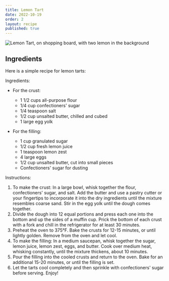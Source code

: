 ```yaml
---
title: Lemon Tart
date: 2022-10-19
order: 2
layout: recipe
published: true
---
```



![Lemon Tart, on shopping board, with two lemon in the background](../uploads/dall·e-2023-02-10-15.18.08-give-me-a-professional-photograph-for-a-lemon-tart-segment-for-a-dessert-cookbook.png)

## Ingredients

Here is a simple recipe for lemon tarts:

Ingredients:

* For the crust:

  * 1 1/2 cups all-purpose flour
  * 1/4 cup confectioners' sugar
  * 1/4 teaspoon salt
  * 1/2 cup unsalted butter, chilled and cubed
  * 1 large egg yolk
* For the filling:

  * 1 cup granulated sugar
  * 1/2 cup fresh lemon juice
  * 1 teaspoon lemon zest
  * 4 large eggs
  * 1/2 cup unsalted butter, cut into small pieces
  * Confectioners' sugar for dusting

Instructions:

1. To make the crust: In a large bowl, whisk together the flour, confectioners' sugar, and salt. Add the butter and use a pastry cutter or your fingertips to incorporate it into the dry ingredients until the mixture resembles coarse sand. Stir in the egg yolk until the dough comes together.
2. Divide the dough into 12 equal portions and press each one into the bottom and up the sides of a muffin cup. Prick the bottom of each crust with a fork and chill in the refrigerator for at least 30 minutes.
3. Preheat the oven to 375°F. Bake the crusts for 12-15 minutes, or until lightly golden. Remove from the oven and let cool.
4. To make the filling: In a medium saucepan, whisk together the sugar, lemon juice, lemon zest, eggs, and butter. Cook over medium heat, whisking constantly, until the mixture thickens, about 10 minutes.
5. Pour the filling into the cooled crusts and return to the oven. Bake for an additional 15-20 minutes, or until the filling is set.
6. Let the tarts cool completely and then sprinkle with confectioners' sugar before serving. Enjoy!